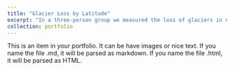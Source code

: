 ```yaml
---
title: "Glacier Loss by Latitude"
excerpt: "In a three-person group we measured the loss of glaciers in national parks, which was then changed to multiple latitudes using three states. This was done by using MODIS’s NDSI spectral index in Google Earth Engine. We selected data from August to reduce the amount of snow cover and because glacial melt peaks in August. The rasters were exported and then uploaded into ArcGIS Pro to calculated\ glacier loss using a binary conditional classification, raster math, and an area calculation by pixel size. Results were then compiled in Excel to calculate the total and percentage losses for each national park and the average latitudes in the three states studied. Results were analyzed and a poster was produced. Graphics and Charts Below:<br/><img src='/images/381_git.png'>"
collection: portfolio
---
```


This is an item in your portfolio. It can be have images or nice text. If you name the file .md, it will be parsed as markdown. If you name the file .html, it will be parsed as HTML. 
